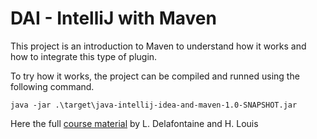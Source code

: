 # DAI - IntelliJ with Maven 

This project is an introduction to Maven to understand how it works and how to integrate this type of plugin.

To try how it works, the project can be compiled and runned using the following command.

```
java -jar .\target\java-intellij-idea-and-maven-1.0-SNAPSHOT.jar
```

Here the full [course material](COURSE_MATERIAL.md) by L. Delafontaine and H. Louis